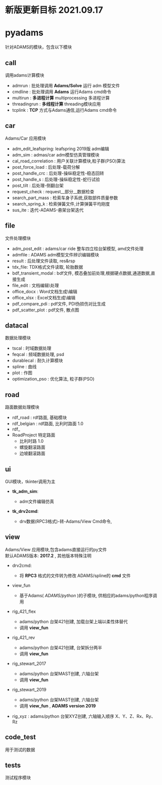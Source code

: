 # 新版更新目标 2021.09.17

<!-- ## 数据结构更新  -->


# pyadams
针对ADAMS的模块，包含以下模块

## call
调用adams计算模块
+ admrun : 批处理调用 __Adams/Solve__ 运行 adm 模型文件
+ cmdline : 批处理调用 __Adams__ 运行Adams cmd命令
+ multirun : __多进程计算__ multiprocessing 多进程计算
+ threadingrun : __多线程计算__ threading模块应用
+ tcplink : __TCP__ 方式与Adams通信,运行Adams cmd命令

## car
Adams/Car 应用模块
+ adm_edit_leafspring: leafspring 2019版 adm编辑
+ adm_sim 		: admas/car adm模型仿真管理模块
+ cal_road_correlation : 用户关联计算模块,粒子群(PSO)算法
+ post_force_load : 后处理-载荷分解
+ post_handle_crc : 后处理-操纵稳定性-稳态回转
+ post_handle_s : 后处理-操纵稳定性-蛇行试验
+ post_tilt 	: 后处理-侧翻台架
+ request_check : request__部分__数据检查
+ search_part_mass : 检索车身子系统,获取部件质量参数
+ search_spring_k : 检索弹簧文件,计算弹簧平均刚度
+ sus_ite : 迭代-ADAMS-悬架台架迭代


## file 
文件处理模块
+ adm_post_edit : adams/car ride 整车四立柱台架模型, amd文件处理
+ admfile : ADAMS adm模型文件辨识编辑模块
+ result : 后处理文件读取, res&rsp
+ tdx_file: TDX格式文件读取, 轮胎数据
+ bdf_transient_modal : bdf文件, 模态叠加前处理,根据硬点数据,通道数据,直接生成
+ file_edit : 文档编辑\处理
+ office_docx : Word文档生成\编辑
+ office_xlsx : Excel文档生成\编辑
+ pdf_compare_pdi : pdf文件, PDI伪损伤对比生成
+ pdf_scatter_plot : pdf文件, 散点图

## datacal
数据处理模块
+ tscal : 时域数据处理
+ feqcal : 频域数据处理, psd
+ durablecal : 耐久计算模块
+ spline : 曲线
+ plot : 作图
+ optimization_pso : 优化算法, 粒子群(PSO)


## road
路面数据处理模块
+ rdf_road : rdf路面, 基础模块
+ rdf_belgian : rdf路面, 比利时路面 1.0
+ rdf_
+ RoadProject 特定路面
	+ 比利时路 1.0
	+ 螺旋翻滚路面
	+ 边坡翻滚路面

## ui
GUI模块，tkinter调用为主
+ __tk_adm_sim__:
	+ adm文件编辑仿真

+ __tk_drv2cmd__:
	+ drv数据(RPC3格式)-转-Adams/View Cmd命令,

## view
Adams/View 应用模块,包含adams直接运行的py文件  
默认ADAMS版本: __2017.2__ , 其他版本特殊注明

+ drv2cmd:
	+ 将 __RPC3__ 格式的文件转为修改 ADAMS/spline的 __cmd__ 文件

+ view_fun     
	+ 基于Adams( _ADAMS/python_ )的子模块, 供相应的adams/python程序调用

+ rig_421_flex 
	+ adams/python 台架421创建, 加载台架上端以柔性体替代
	+ 调用 __view_fun__

+ rig_421_rev
	+ adams/python 台架421创建, 台架拆分两半  
	+ 调用 __view_fun__

+ rig_stewart_2017  
	+ adams/python 台架MAST创建, 六轴台架  
	+ 调用 __view_fun__

+ rig_stewart_2019  
	+ adams/python 台架MAST创建, 六轴台架
	+ 调用 __view_fun__ , __ADAMS version 2019__

+ rig_xyz : adams/python 台架XYZ创建, 六轴输入顺序 X、Y、Z、Rx、Ry、Rz


## code_test
用于测试的数据

## tests
测试程序模块